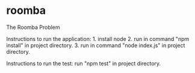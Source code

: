 # roomba
The Roomba Problem

Instructions to run the application:
	1. install node
	2. run in command "npm install" in project directory.
	3. run in command "node index.js" in project directory. 

Instructions to run the test: run "npm test" in project directory.
